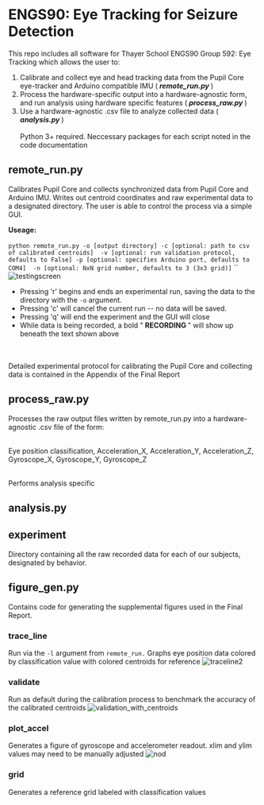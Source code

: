 # ENGS90: Eye Tracking for Seizure Detection
This repo includes all software for Thayer School ENGS90 Group 592: Eye Tracking which allows the user to:
1. Calibrate and collect eye and head tracking data from the Pupil Core eye-tracker and Arduino compatible IMU (<i><b> remote_run.py </b></i>) 
2. Process the hardware-specific output into a hardware-agnostic form, and run analysis using hardware specific features  (<i><b> process_raw.py </b></i>)
3. Use a hardware-agnostic .csv file to analyze collected data (<i><b> analysis.py </b></i>)
<br><br>
Python 3+ required. Neccessary packages for each script noted in the code documentation

## remote_run.py
Calibrates Pupil Core and collects synchronized data from Pupil Core and Arduino IMU. Writes out centroid coordinates and raw experimental data to a designated directory. The user is able to control the process via a simple GUI.


<b> Useage: </b> <br><br>
`python remote_run.py -o [output directory] -c [optional: path to csv of calibrated centroids] 
    -v [optional: run validation protocol, defaults to False] -p [optional: specifies Arduino port, defaults to COM4] 
    -n [optional: NxN grid number, defaults to 3 (3x3 grid)]`
    ``
   <br>
![testingscreen](https://user-images.githubusercontent.com/30049464/154166026-ef23e8b5-2370-40fd-bf35-15ccd7e67223.png)

* Pressing 'r' begins and ends an experimental run, saving the data to the directory with the `-o` argument. <br>
* Pressing 'c' will cancel the current run -- no data will be saved. <br>
* Pressing 'q' will end the experiment and the GUI will close <br>
* While data is being recorded, a bold "<b> RECORDING </b> " will show up beneath the text shown above


<br><br>
Detailed experimental protocol for calibrating the Pupil Core and collecting data is contained in the Appendix of the Final Report

## process_raw.py
Processes the raw output files written by remote_run.py into a hardware-agnostic .csv file of the form: <br><br>

Eye position classification, Acceleration_X, Acceleration_Y, Acceleration_Z, Gyroscope_X, Gyroscope_Y, Gyroscope_Z
<br><br>

Performs analysis specific 

## analysis.py

## experiment
Directory containing all the raw recorded data for each of our subjects, designated by behavior. 

## figure_gen.py

Contains code for generating the supplemental figures used in the Final Report.

### trace_line
Run via the `-l` argument from `remote_run.` Graphs eye position data colored by classification value with colored centroids for reference 
![traceline2](https://user-images.githubusercontent.com/30049464/153648038-29b0546f-25a9-4e4f-9a48-a729e0f77643.png)

### validate
Run as default during the calibration process to benchmark the accuracy of the calibrated centroids
![validation_with_centroids](https://user-images.githubusercontent.com/30049464/153649514-4be26d07-f0f9-4c25-a032-ae4292796416.png)

### plot_accel
Generates a figure of gyroscope and accelerometer readout. xlim and ylim values may need to be manually adjusted
![nod](https://user-images.githubusercontent.com/30049464/153649782-432fd902-2a2f-4d7d-b438-914338c7b547.png)


### grid
Generates a reference grid labeled with classification values
